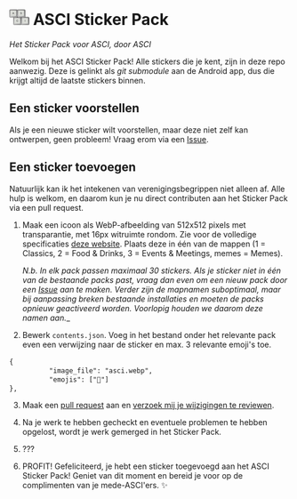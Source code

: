 # ![ASCI](https://github.com/leonmelein/asci_sticker_pack/raw/master/logo.png) ASCI Sticker Pack
_Het Sticker Pack voor ASCI, door ASCI_

Welkom bij het ASCI Sticker Pack! Alle stickers die je kent, zijn in deze repo aanwezig. Deze is gelinkt als _git submodule_ aan de Android app, dus die krijgt altijd de laatste stickers binnen. 

## Een sticker voorstellen
Als je een nieuwe sticker wilt voorstellen, maar deze niet zelf kan ontwerpen, geen probleem! Vraag erom via een [Issue](https://github.com/leonmelein/asci_sticker_pack/issues/new).

## Een sticker toevoegen
Natuurlijk kan ik het intekenen van verenigingsbegrippen niet alleen af. Alle hulp is welkom, en daarom kun je nu direct contributen aan het Sticker Pack via een pull request.

1. Maak een icoon als WebP-afbeelding van 512x512 pixels met transparantie, met 16px witruimte rondom. Zie voor de volledige specificaties [deze website](https://faq.whatsapp.com/general/26000226). Plaats deze in één van de mappen (1 = Classics, 2 = Food & Drinks, 3 = Events & Meetings, memes = Memes). 

    _*N.b.* In elk pack passen maximaal 30 stickers. Als je sticker niet in één van de bestaande packs past, vraag dan even om een nieuw pack door een [Issue](https://github.com/leonmelein/asci_sticker_pack/issues/new) aan te maken. Verder zijn de mapnamen suboptimaal, maar bij aanpassing breken bestaande installaties en moeten de packs opnieuw geactiveerd worden. Voorlopig houden we daarom deze namen aan.__

2. Bewerk `contents.json`. Voeg in het bestand onder het relevante pack even een verwijzing naar de sticker en max. 3 relevante emoji's toe.
```
{
          "image_file": "asci.webp",
          "emojis": ["💙"]
},
```

3.  Maak een [pull request](https://help.github.com/en/articles/creating-a-pull-request) aan en [verzoek mij je wijzigingen te reviewen](https://help.github.com/en/articles/requesting-a-pull-request-review). 

4.  Na je werk te hebben gecheckt en eventuele problemen te hebben opgelost, wordt je werk gemerged in het Sticker Pack.

5.  ???

6.  PROFIT! Gefeliciteerd, je hebt een sticker toegevoegd aan het ASCI Sticker Pack! Geniet van dit moment en bereid je voor op de complimenten van je mede-ASCI'ers. ✨
